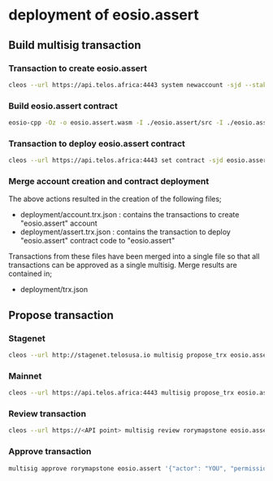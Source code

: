 # deployment of eosio.assert

## Build multisig transaction

### Transaction to create eosio.assert
```bash
cleos --url https://api.telos.africa:4443 system newaccount -sjd --stake-net "10.0000 TLOS" --stake-cpu "10.0000 TLOS" --buy-ram-kbytes 460 --transfer eosio eosio.assert eosio@active eosio@active -p eosio@active > deployment/account.trx.json
```

### Build eosio.assert contract

```bash
eosio-cpp -Oz -o eosio.assert.wasm -I ./eosio.assert/src -I ./eosio.assert/include eosio.assert/src/eosio.assert.cpp --abigen
```

### Transaction to deploy eosio.assert contract

```bash
cleos --url https://api.telos.africa:4443 set contract -sjd eosio.assert ./ -p eosio.assert@active  > deployment/assert.trx.json
```

### Merge account creation and contract deployment

The above actions resulted in the creation of the following files;
* deployment/account.trx.json : contains the transactions to create "eosio.assert" account
* deployment/assert.trx.json  : contains the transaction to deploy "eosio.assert" contract code to "eosio.assert"

Transactions from these files have been merged into a single file so that all transactions can be approved as a single multisig. Merge results are contained in;
* deployment/trx.json

## Propose transaction

### Stagenet
```bash
cleos --url http://stagenet.telosusa.io multisig propose_trx eosio.assert eosio@active ./deployment/trx.json rorymapatone -p rorymapstone@active
```

### Mainnet
```bash
cleos --url https://api.telos.africa:4443 multisig propose_trx eosio.assert eosio@active ./deployment/trx.json rorymapatone -p rorymapstone@active
```

### Review transaction

```bash
cleos --url https://<API point> multisig review rorymapstone eosio.assert
```

### Approve transaction

```bash
multisig approve rorymapstone eosio.assert '{"actor": "YOU", "permission": "active"}' -p YOU@active
```
